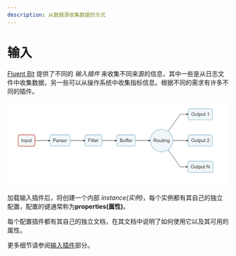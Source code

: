```yaml
---
description: 从数据源收集数据的方式
---
```


# 输入

[Fluent Bit](http://fluentbit.io) 提供了不同的 _输入插件_ 来收集不同来源的信息，其中一些是从日志文件中收集数据，另一些可以从操作系统中收集指标信息。根据不同的需求有许多不同的插件。

![](../../.gitbook/assets/logging_pipeline_input.png)

加载输入插件后，将创建一个内部 _instance\(实例\)_，每个实例都有其自己的独立配置，配置的键通常称为**properties\(属性\)**。

每个配置插件都有其自己的独立文档，在其文档中说明了如何使用它以及其可用的属性。

更多细节请参阅[输入插件](../../pipeline/inputs/)部分。

